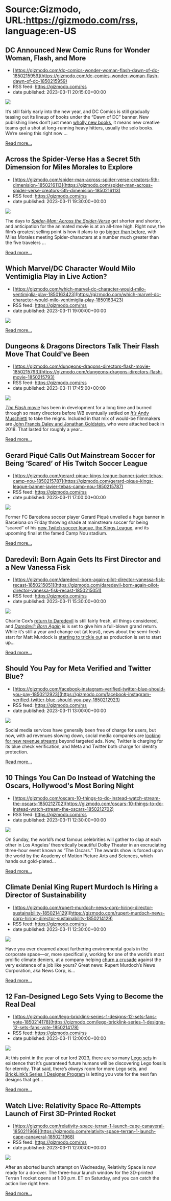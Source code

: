 # Source:Gizmodo, URL:https://gizmodo.com/rss, language:en-US

## DC Announced New Comic Runs for Wonder Woman, Flash, and More
 - [https://gizmodo.com/dc-comics-wonder-woman-flash-dawn-of-dc-1850215959](https://gizmodo.com/dc-comics-wonder-woman-flash-dawn-of-dc-1850215959)
 - RSS feed: https://gizmodo.com/rss
 - date published: 2023-03-11 20:15:00+00:00

<img class="type:primaryImage" src="https://i.kinja-img.com/gawker-media/image/upload/s--OysAfX8h--/c_fit,fl_progressive,q_80,w_636/4f0cbca220c1b3fde40247e60f432ca8.jpg" /><p>It’s still fairly early into the new year, and DC Comics is still gradually teasing out its lineup of books under the “Dawn of DC” banner. New publishing lines don’t just mean <a href="https://gizmodo.com/titans-comic-book-dawn-of-dc-1850044671">wholly new books</a>, it means new creative teams get a shot at long-running heavy hitters, usually the solo books. We’re seeing this right now …</p><p><a href="https://gizmodo.com/dc-comics-wonder-woman-flash-dawn-of-dc-1850215959">Read more...</a></p>

## Across the Spider-Verse Has a Secret 5th Dimension for Miles Morales to Explore
 - [https://gizmodo.com/spider-man-across-spider-verse-creators-5th-dimenision-1850216113](https://gizmodo.com/spider-man-across-spider-verse-creators-5th-dimenision-1850216113)
 - RSS feed: https://gizmodo.com/rss
 - date published: 2023-03-11 19:30:00+00:00

<img class="type:primaryImage" src="https://i.kinja-img.com/gawker-media/image/upload/s--J0NS1iWe--/c_fit,fl_progressive,q_80,w_636/c54a1af08477049aae316f8fda661086.png" /><p>The days to <a href="https://gizmodo.com/spiderman-across-spider-verse-trailer-into-spiderverse-1849885335"><em>Spider-Man: Across the Spider-Verse</em></a><em> </em>get shorter and shorter, and anticipation for the animated movie is at an all-time high. Right now, the film’s greatest selling point is how it plans to go <a href="https://gizmodo.com/spider-man-across-the-spider-verse-trailer-breakdown-su-1849889636">bigger than before</a>, with Miles Morales meeting Spider-characters at a number much greater than the five travelers …</p><p><a href="https://gizmodo.com/spider-man-across-spider-verse-creators-5th-dimenision-1850216113">Read more...</a></p>

## Which Marvel/DC Character Would Milo Ventimiglia Play in Live Action?
 - [https://gizmodo.com/which-marvel-dc-character-would-milo-ventimiglia-play-1850163423](https://gizmodo.com/which-marvel-dc-character-would-milo-ventimiglia-play-1850163423)
 - RSS feed: https://gizmodo.com/rss
 - date published: 2023-03-11 19:00:00+00:00

<img class="type:primaryImage" src="https://i.kinja-img.com/gawker-media/image/upload/s--BYvi64Pl--/c_fit,fl_progressive,q_80,w_636/a1597e055c6b2204ba5299bb61d46706.jpg" /><p><a href="https://gizmodo.com/which-marvel-dc-character-would-milo-ventimiglia-play-1850163423">Read more...</a></p>

## Dungeons & Dragons Directors Talk Their Flash Move That Could've Been
 - [https://gizmodo.com/dungeons-dragons-directors-flash-movie-1850215793](https://gizmodo.com/dungeons-dragons-directors-flash-movie-1850215793)
 - RSS feed: https://gizmodo.com/rss
 - date published: 2023-03-11 17:45:00+00:00

<img class="type:primaryImage" src="https://i.kinja-img.com/gawker-media/image/upload/s--X_sTDy5Y--/c_fit,fl_progressive,q_80,w_636/0a0581ad48b7296023efd52c52747eaf.png" /><p><a href="https://gizmodo.com/flash-movie-trailer-ezra-miller-batman-dc-films-gunn-1850090503"><em>The Flash </em>movie</a> has been in development for a long time and burned through so many directors before WB eventually settled on <a href="https://gizmodo.com/the-flash-movie-might-have-gained-a-new-director-and-wr-1836051827"><em>It’s </em>Andy Muschietti</a> to take the reigns. Included in that mix of would-be filmmakers are <a href="https://gizmodo.com/flashpoint-has-closed-the-deal-on-two-directors-1823498395">John Francis Daley and Jonathan Goldstein</a>, who were attached back in 2018. That lasted for roughly a year…</p><p><a href="https://gizmodo.com/dungeons-dragons-directors-flash-movie-1850215793">Read more...</a></p>

## Gerard Piqué Calls Out Mainstream Soccer for Being ‘Scared’ of His Twitch Soccer League
 - [https://gizmodo.com/gerard-pique-kings-league-banner-javier-tebas-camp-nou-1850215787](https://gizmodo.com/gerard-pique-kings-league-banner-javier-tebas-camp-nou-1850215787)
 - RSS feed: https://gizmodo.com/rss
 - date published: 2023-03-11 17:00:00+00:00

<img class="type:primaryImage" src="https://i.kinja-img.com/gawker-media/image/upload/s---YzKDAPV--/c_fit,fl_progressive,q_80,w_636/3843fa6cc5dcb779bc1baf1bdf4974af.jpg" /><p>Former FC Barcelona soccer player Gerard Piqué unveiled a huge banner in Barcelona on Friday throwing shade at mainstream soccer for being “scared” of his <a href="https://gizmodo.com/kings-league-gerard-pique-twitch-ibai-soccer-1850159221">new Twitch soccer league, the Kings League</a>, and its upcoming final at the famed Camp Nou stadium. </p><p><a href="https://gizmodo.com/gerard-pique-kings-league-banner-javier-tebas-camp-nou-1850215787">Read more...</a></p>

## Daredevil: Born Again Gets Its First Director and a New Vanessa Fisk
 - [https://gizmodo.com/daredevil-born-again-pilot-director-vanessa-fisk-recast-1850215051](https://gizmodo.com/daredevil-born-again-pilot-director-vanessa-fisk-recast-1850215051)
 - RSS feed: https://gizmodo.com/rss
 - date published: 2023-03-11 15:30:00+00:00

<img class="type:primaryImage" src="https://i.kinja-img.com/gawker-media/image/upload/s--O6Hj1LiK--/c_fit,fl_progressive,q_80,w_636/75bb55e4acd4e8dfc3eef87bf51dcc27.jpg" /><p>Charlie Cox’s <a href="https://gizmodo.com/charlie-cox-daredevil-born-again-netflix-disney-reboot-1849923473">return to Daredevil</a> is still fairly fresh, all things considered, and <a href="https://gizmodo.com/charlie-cox-daredevil-born-again-reboot-1849523559"><em>Daredevil: Born Again</em></a><em> </em>is is set to give him a full-blown grand return. While it’s still a year and change out (at least), news about the semi-fresh start for Matt Murdock is <a href="https://gizmodo.com/charlie-cox-daredevil-born-again-netflix-disney-reboot-1849923473">starting to trickle ou</a>t as production is set to start up…</p><p><a href="https://gizmodo.com/daredevil-born-again-pilot-director-vanessa-fisk-recast-1850215051">Read more...</a></p>

## Should You Pay for Meta Verified and Twitter Blue?
 - [https://gizmodo.com/facebook-instagram-verified-twitter-blue-should-you-pay-1850212923](https://gizmodo.com/facebook-instagram-verified-twitter-blue-should-you-pay-1850212923)
 - RSS feed: https://gizmodo.com/rss
 - date published: 2023-03-11 13:00:00+00:00

<img class="type:primaryImage" src="https://i.kinja-img.com/gawker-media/image/upload/s--SHvB2Mm5--/c_fit,fl_progressive,q_80,w_636/80626ac3664d7ed7fb0e21439fcfddbd.jpg" /><p>Social media services have generally been free of charge for users, but now, with ad revenues slowing down, social media companies are <a href="https://www.wsj.com/articles/would-you-pay-for-social-media-meta-twitter-and-snap-want-to-find-out-856524f8" rel="noopener noreferrer" target="_blank">looking for new revenue streams</a> beyond targeted ads. Now, Twitter is charging for its blue check verification, and Meta and Twitter both charge for identity protection.</p><p><a href="https://gizmodo.com/facebook-instagram-verified-twitter-blue-should-you-pay-1850212923">Read more...</a></p>

## 10 Things You Can Do Instead of Watching the Oscars, Hollywood's Most Boring Night
 - [https://gizmodo.com/oscars-10-things-to-do-instead-watch-stream-the-oscars-1850212702](https://gizmodo.com/oscars-10-things-to-do-instead-watch-stream-the-oscars-1850212702)
 - RSS feed: https://gizmodo.com/rss
 - date published: 2023-03-11 12:30:00+00:00

<img class="type:primaryImage" src="https://i.kinja-img.com/gawker-media/image/upload/s--aR9PvxCY--/c_fit,fl_progressive,q_80,w_636/e74d8d1eb482041e19f6d441b319e905.jpg" /><p>On  Sunday, the world’s most famous celebrities will gather to clap at  each other in Los Angeles’ theoretically beautiful Dolby Theater in an excruciating three-hour event known as “The Oscars.” The awards show is forced upon the  world by the Academy of Motion Picture Arts and Sciences, which hands  out gold-plated…</p><p><a href="https://gizmodo.com/oscars-10-things-to-do-instead-watch-stream-the-oscars-1850212702">Read more...</a></p>

## Climate Denial King Rupert Murdoch Is Hiring a Director of Sustainability
 - [https://gizmodo.com/rupert-murdoch-news-corp-hiring-director-sustainability-1850214129](https://gizmodo.com/rupert-murdoch-news-corp-hiring-director-sustainability-1850214129)
 - RSS feed: https://gizmodo.com/rss
 - date published: 2023-03-11 12:30:00+00:00

<img class="type:primaryImage" src="https://i.kinja-img.com/gawker-media/image/upload/s--PM93rEqa--/c_fit,fl_progressive,q_80,w_636/82b7824de6c1e5ea3aed7e07c286a728.jpg" /><p>Have you ever dreamed about furthering environmental goals in the corporate space—or, more specifically, working for one of the world’s most prolific climate deniers, at a company  helping <a href="https://gizmodo.com/biden-first-veto-esg-woke-capitalism-climate-change-1850177784">churn a crusade</a> against the very existence of a job like yours? Great news: Rupert Murdoch’s News Corporation, aka News Corp, is…</p><p><a href="https://gizmodo.com/rupert-murdoch-news-corp-hiring-director-sustainability-1850214129">Read more...</a></p>

## 12 Fan-Designed Lego Sets Vying to Become the Real Deal
 - [https://gizmodo.com/lego-bricklink-series-1-designs-12-sets-fans-vote-1850214178](https://gizmodo.com/lego-bricklink-series-1-designs-12-sets-fans-vote-1850214178)
 - RSS feed: https://gizmodo.com/rss
 - date published: 2023-03-11 12:00:00+00:00

<img class="type:primaryImage" src="https://i.kinja-img.com/gawker-media/image/upload/s--ZFKONpzy--/c_fit,fl_progressive,q_80,w_636/f93ffaf46572fe459a6ee4eb67391308.png" /><p>At this point in the year of our lord 2023, there are so many <a href="https://gizmodo.com/lego-sets-2022-best-marvel-transformers-star-wars-offic-1849894507">Lego sets</a> in existence that it’s guaranteed future humans will be discovering Lego fossils for eternity. That said, there’s <em>always</em> room for more Lego sets, and <a href="https://www.bricklink.com/v2/community/newsview.page?msgid=1380847" rel="noopener noreferrer" target="_blank">BrickLink’s Series 1 Designer Program</a> is letting you vote for the next fan designs that get…</p><p><a href="https://gizmodo.com/lego-bricklink-series-1-designs-12-sets-fans-vote-1850214178">Read more...</a></p>

## Watch Live: Relativity Space Re-Attempts Launch of First 3D-Printed Rocket
 - [https://gizmodo.com/relativity-space-terran-1-launch-cape-canaveral-1850211968](https://gizmodo.com/relativity-space-terran-1-launch-cape-canaveral-1850211968)
 - RSS feed: https://gizmodo.com/rss
 - date published: 2023-03-11 12:00:00+00:00

<img class="type:primaryImage" src="https://i.kinja-img.com/gawker-media/image/upload/s--A3Cur4Bx--/c_fit,fl_progressive,q_80,w_636/0dc6df41a9db7eb05d5eec1f50d64c05.jpg" /><p>After an aborted launch attempt on Wednesday, Relativity Space is now ready for a do-over. The three-hour launch window for the 3D-printed Terran 1 rocket opens at 1:00 p.m. ET on Saturday, and you can catch the action live right here.</p><p><a href="https://gizmodo.com/relativity-space-terran-1-launch-cape-canaveral-1850211968">Read more...</a></p>


